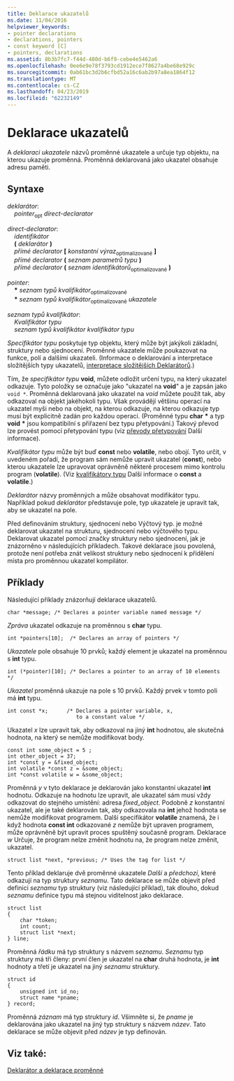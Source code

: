 ```yaml
---
title: Deklarace ukazatelů
ms.date: 11/04/2016
helpviewer_keywords:
- pointer declarations
- declarations, pointers
- const keyword [C]
- pointers, declarations
ms.assetid: 8b3b7fc7-f44d-480d-b6f9-cebe4e5462a6
ms.openlocfilehash: 0ee6e9e78f3793cd1912ece7f8627a4be68e929c
ms.sourcegitcommit: 0ab61bc3d2b6cfbd52a16c6ab2b97a8ea1864f12
ms.translationtype: MT
ms.contentlocale: cs-CZ
ms.lasthandoff: 04/23/2019
ms.locfileid: "62232149"
---
```

# <a name="pointer-declarations"></a>Deklarace ukazatelů

A *deklaraci ukazatele* názvů proměnné ukazatele a určuje typ objektu, na kterou ukazuje proměnná. Proměnná deklarovaná jako ukazatel obsahuje adresu paměti.

## <a name="syntax"></a>Syntaxe

*deklarátor*:<br/>
&nbsp;&nbsp;&nbsp;&nbsp;*pointer*<sub>opt</sub> *direct-declarator*

*direct-declarator*:<br/>
&nbsp;&nbsp;&nbsp;&nbsp;*identifikátor*<br/>
&nbsp;&nbsp;&nbsp;&nbsp;**(** *deklarátor* **)**<br/>
&nbsp;&nbsp;&nbsp;&nbsp;*přímé declarator* **[** *konstantní výraz*<sub>optimalizované</sub> **]**<br/>
&nbsp;&nbsp;&nbsp;&nbsp;*přímé declarator* **(** *seznam parametrů typu* **)**<br/>
&nbsp;&nbsp;&nbsp;&nbsp;*přímé declarator* **(** *seznam identifikátorů*<sub>optimalizované</sub> **)**

*pointer*:<br/>
&nbsp;&nbsp;&nbsp;&nbsp;<strong>\*</strong> *seznam typů kvalifikátor*<sub>optimalizované</sub><br/>
&nbsp;&nbsp;&nbsp;&nbsp;<strong>\*</strong> *seznam typů kvalifikátor*<sub>optimalizované</sub> *ukazatele*

*seznam typů kvalifikátor*:<br/>
&nbsp;&nbsp;&nbsp;&nbsp;*Kvalifikátor typu*<br/>
&nbsp;&nbsp;&nbsp;&nbsp;*seznam typů kvalifikátor* *kvalifikátor typu*

*Specifikátor typu* poskytuje typ objektu, který může být jakýkoli základní, struktury nebo sjednocení. Proměnné ukazatele může poukazovat na funkce, polí a dalšími ukazateli. (Informace o deklarování a interpretace složitějších typy ukazatelů, [interpretace složitějších Deklarátorů](../c-language/interpreting-more-complex-declarators.md).)

Tím, že *specifikátor typu* **void**, můžete odložit určení typu, na který ukazatel odkazuje. Tyto položky se označuje jako "ukazatel na **void**" a je zapsán jako `void *`. Proměnná deklarovaná jako ukazatel na *void* můžete použít tak, aby odkazoval na objekt jakéhokoli typu. Však provádějí většinu operací na ukazatel myši nebo na objekt, na kterou odkazuje, na kterou odkazuje typ musí být explicitně zadán pro každou operaci. (Proměnné typu **char** <strong>\*</strong> a typ **void** <strong>\*</strong> jsou kompatibilní s přiřazení bez typu přetypování.) Takový převod lze provést pomocí přetypování typu (viz [převody přetypování](../c-language/type-cast-conversions.md) Další informace).

*Kvalifikátor typu* může být buď **const** nebo **volatile**, nebo obojí. Tyto určit, v uvedeném pořadí, že program sám nemůže upravit ukazatel (**const**), nebo kterou ukazatele lze upravovat oprávněně některé procesem mimo kontrolu program (**volatile**). (Viz [kvalifikátory typu](../c-language/type-qualifiers.md) Další informace o **const** a **volatile**.)

*Deklarátor* názvy proměnných a může obsahovat modifikátor typu. Například pokud *deklarátor* představuje pole, typ ukazatele je upravit tak, aby se ukazatel na pole.

Před definováním struktury, sjednocení nebo Výčtový typ. je možné deklarovat ukazatel na strukturu, sjednocení nebo výčtového typu. Deklarovat ukazatel pomocí značky struktury nebo sjednocení, jak je znázorněno v následujících příkladech. Takové deklarace jsou povolená, protože není potřeba znát velikost struktury nebo sjednocení k přidělení místa pro proměnnou ukazatel kompilátor.

## <a name="examples"></a>Příklady

Následující příklady znázorňují deklarace ukazatelů.

```
char *message; /* Declares a pointer variable named message */
```

*Zpráva* ukazatel odkazuje na proměnnou s **char** typu.

```
int *pointers[10];  /* Declares an array of pointers */
```

*Ukazatele* pole obsahuje 10 prvků; každý element je ukazatel na proměnnou s **int** typu.

```
int (*pointer)[10]; /* Declares a pointer to an array of 10 elements */
```

*Ukazatel* proměnná ukazuje na pole s 10 prvků. Každý prvek v tomto poli má **int** typu.

```
int const *x;      /* Declares a pointer variable, x,
                      to a constant value */
```

Ukazatel *x* lze upravit tak, aby odkazoval na jiný **int** hodnotou, ale skutečná hodnota, na který se nemůže modifikovat body.

```
const int some_object = 5 ;
int other_object = 37;
int *const y = &fixed_object;
int volatile *const z = &some_object;
int *const volatile w = &some_object;
```

Proměnná *y* v tyto deklarace je deklarován jako konstantní ukazatel **int** hodnotu. Odkazuje na hodnotu lze upravit, ale ukazatel sám musí vždy odkazovat do stejného umístění: adresa *fixed_object*. Podobně *z* konstantní ukazatel, ale je také deklarován tak, aby odkazovala na **int** jehož hodnota se nemůže modifikovat programem. Další specifikátor **volatile** znamená, že i když hodnota **const int** odkazované *z* nemůže být upraven programem, může oprávněně být upravit proces spuštěný současně program. Deklarace *w* Určuje, že program nelze změnit hodnotu na, že program nelze změnit, ukazatel.

```
struct list *next, *previous; /* Uses the tag for list */
```

Tento příklad deklaruje dvě proměnné ukazatele *Další* a *předchozí*, které odkazují na typ struktury *seznamu*. Tato deklarace se může objevit před definici *seznamu* typ struktury (viz následující příklad), tak dlouho, dokud *seznamu* definice typu má stejnou viditelnost jako deklarace.

```
struct list
{
    char *token;
    int count;
    struct list *next;
} line;
```

Proměnná *řádku* má typ struktury s názvem *seznamu*. *Seznamu* typ struktury má tři členy: první člen je ukazatel na **char** druhá hodnota, je **int** hodnoty a třetí je ukazatel na jiný *seznamu* struktury.

```
struct id
{
    unsigned int id_no;
    struct name *pname;
} record;
```

Proměnná *záznam* má typ struktury *id*. Všimněte si, že *pname* je deklarována jako ukazatel na jiný typ struktury s názvem *název*. Tato deklarace se může objevit před *název* je typ definován.

## <a name="see-also"></a>Viz také:

[Deklarátor a deklarace proměnné](../c-language/declarators-and-variable-declarations.md)
